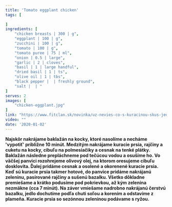 ```yaml
---
title: 'Tomato eggplant chicken'
tags: [
    
]
ingredients: [
    "chicken breasts | 300 | g",
    "eggplant | 100 | g",
    "zucchini | 100 | g",
    "tomato | 100 | g",
    "tomato puree | 75 | ml",
    "onion | 0.5 | large",
    "garlic | 2 | cloves",
    "basil | 1 | large handful",
    "dried basil | 1 | ts",
    "olive oil | 1 | tbs",
    "black pepper |  | freshly ground",
    "salt |  | "
]
serves: 2
images: [
    "chicken-eggplant.jpg"
]
link: "https://www.fitclan.sk/novinka/uz-nevies-co-s-kuracinou-skus-jednoduche-kuracie-prsia-so-sezonnou-zeleninou-recept?utm_campaign=later-linkinbio-fitclan&utm_content=later-19749071&utm_medium=social&utm_source=linkin.bio"
video: ""
date: '2020-01-02'
---
```


**Najskôr nakrájame baklažán na kocky, ktoré nasolíme a necháme 'vypotiť' približne 10 minút. Medzitým nakrájame kuracie prsia, rajčiny a cuketu na kocky, cibuľu na polmesiačiky a cesnak na tenké plátky. Baklažán následne prepláchneme pod tečúcou vodou a osušíme ho. Vo väčšej panvici rozohrejeme olivový olej, na ktorom oresujeme cibuľu dosklovita. Ďalej pridáme cesnak a osolené a okorenené kuracie prsia. Keď sú kuracie prsia takmer hotové, do panvice pridáme nakrájanú zeleninu, pasírované rajčiny a sušenú bazalku. Všetko dôkladne premiešame a krátko podusíme pod pokrievkou, až kým zelenina nezmäkne (cca 7 minút). Na záver vmiešame nadrobno nakrájanú čerstvú bazalku, jedlo dochutíme podľa chuti soľou a korením a odstavíme z plameňa. Kuracie prsia so sezónnou zeleninou podávame s ryžou.**